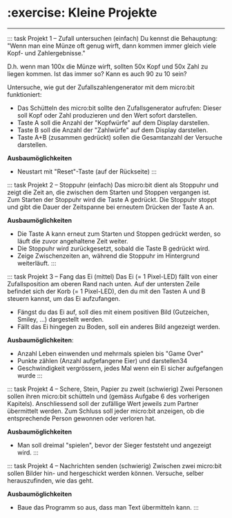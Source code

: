 # :exercise: Kleine Projekte
---

::: task Projekt 1 – Zufall untersuchen (einfach)
Du kennst die Behauptung: "Wenn man eine Münze oft genug wirft, dann kommen immer gleich viele Kopf- und Zahlergebnisse."

D.h. wenn man 100x die Münze wirft, sollten 50x Kopf und 50x Zahl zu liegen kommen. Ist das immer so? Kann es auch 90 zu 10 sein?

Untersuche, wie gut der Zufallszahlengenerator mit dem micro:bit funktioniert:
- Das Schütteln des micro:bit sollte den Zufallsgenerator aufrufen: Dieser soll Kopf oder Zahl produzieren und den Wert sofort darstellen.
- Taste A soll die Anzahl der "Kopfwürfe" auf dem Display darstellen.
- Taste B soll die Anzahl der "Zahlwürfe" auf dem Display darstellen.
- Taste A+B (zusammen gedrückt) sollen die Gesamtanzahl der Versuche darstellen.

**Ausbaumöglichkeiten**
- Neustart mit "Reset"-Taste (auf der Rückseite)
:::

::: task Projekt 2 – Stoppuhr (einfach)
Das micro:bit dient als Stoppuhr und zeigt die Zeit an, die zwischen dem Starten und Stoppen vergangen ist. Zum Starten der Stoppuhr wird die Taste A gedrückt. Die Stoppuhr stoppt und gibt die Dauer der Zeitspanne bei erneutem Drücken der Taste A an.

**Ausbaumöglichkeiten**
- Die Taste A kann erneut zum Starten und Stoppen gedrückt werden, so läuft die zuvor angehaltene Zeit weiter.
- Die Stoppuhr wird zurückgesetzt, sobald die Taste B gedrückt wird.
- Zeige Zwischenzeiten an, während die Stoppuhr im Hintergrund weiterläuft.
:::

::: task Projekt 3 – Fang das Ei (mittel)
Das Ei (= 1 Pixel-LED) fällt von einer Zufallsposition am oberen Rand nach unten. Auf der untersten Zeile befindet sich der Korb (= 1 Pixel-LED), den du mit den Tasten A und B steuern kannst, um das Ei aufzufangen.

- Fängst du das Ei auf, soll dies mit einem positiven Bild (Gutzeichen, Smiley, ...) dargestellt werden.
- Fällt das Ei hingegen zu Boden, soll ein anderes Bild angezeigt werden.

**Ausbaumöglichkeiten**:
- Anzahl Leben einwenden und mehrmals spielen bis "Game Over"
- Punkte zählen (Anzahl aufgefangene Eier) und darstellen34
- Geschwindigkeit vergrössern, jedes Mal wenn ein Ei sicher aufgefangen wurde
:::

::: task Projekt 4 – Schere, Stein, Papier zu zweit (schwierig)
Zwei Personen sollen ihren micro:bit schütteln und (gemäss Aufgabe 6 des vorherigen Kapitels). Anschliessend soll der zufällige Wert jeweils zum Partner übermittelt werden. Zum Schluss soll jeder micro:bit anzeigen, ob die entsprechende Person gewonnen oder verloren hat.

**Ausbaumöglichkeiten**
- Man soll dreimal "spielen", bevor der Sieger feststeht und angezeigt wird.
:::

::: task Projekt 4 – Nachrichten senden (schwierig)
Zwischen zwei micro:bit sollen Bilder hin- und hergeschickt werden können. Versuche, selber herauszufinden, wie das geht.

**Ausbaumöglichkeiten**
- Baue das Programm so aus, dass man Text übermitteln kann.
:::

